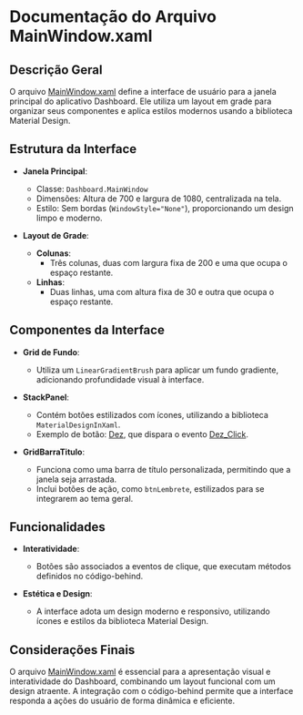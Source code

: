 # Documentação do Arquivo MainWindow.xaml

## Descrição Geral

O arquivo [MainWindow.xaml](cci:7://file:///d:/PROJETOS/GraphFacil/Dashboard/MainWindow.xaml:0:0-0:0) define a interface de usuário para a janela principal do aplicativo Dashboard. Ele utiliza um layout em grade para organizar seus componentes e aplica estilos modernos usando a biblioteca Material Design.

## Estrutura da Interface

- **Janela Principal**: 
  - Classe: `Dashboard.MainWindow`
  - Dimensões: Altura de 700 e largura de 1080, centralizada na tela.
  - Estilo: Sem bordas (`WindowStyle="None"`), proporcionando um design limpo e moderno.

- **Layout de Grade**:
  - **Colunas**: 
    - Três colunas, duas com largura fixa de 200 e uma que ocupa o espaço restante.
  - **Linhas**: 
    - Duas linhas, uma com altura fixa de 30 e outra que ocupa o espaço restante.

## Componentes da Interface

- **Grid de Fundo**: 
  - Utiliza um `LinearGradientBrush` para aplicar um fundo gradiente, adicionando profundidade visual à interface.

- **StackPanel**:
  - Contém botões estilizados com ícones, utilizando a biblioteca `MaterialDesignInXaml`.
  - Exemplo de botão: [Dez](cci:1://file:///d:/PROJETOS/GraphFacil/Dashboard/MainWindow.xaml.cs:119:8-123:9), que dispara o evento [Dez_Click](cci:1://file:///d:/PROJETOS/GraphFacil/Dashboard/MainWindow.xaml.cs:119:8-123:9).

- **GridBarraTitulo**:
  - Funciona como uma barra de título personalizada, permitindo que a janela seja arrastada.
  - Inclui botões de ação, como `btnLembrete`, estilizados para se integrarem ao tema geral.

## Funcionalidades

- **Interatividade**: 
  - Botões são associados a eventos de clique, que executam métodos definidos no código-behind.
  
- **Estética e Design**:
  - A interface adota um design moderno e responsivo, utilizando ícones e estilos da biblioteca Material Design.

## Considerações Finais

O arquivo [MainWindow.xaml](cci:7://file:///d:/PROJETOS/GraphFacil/Dashboard/MainWindow.xaml:0:0-0:0) é essencial para a apresentação visual e interatividade do Dashboard, combinando um layout funcional com um design atraente. A integração com o código-behind permite que a interface responda a ações do usuário de forma dinâmica e eficiente.
